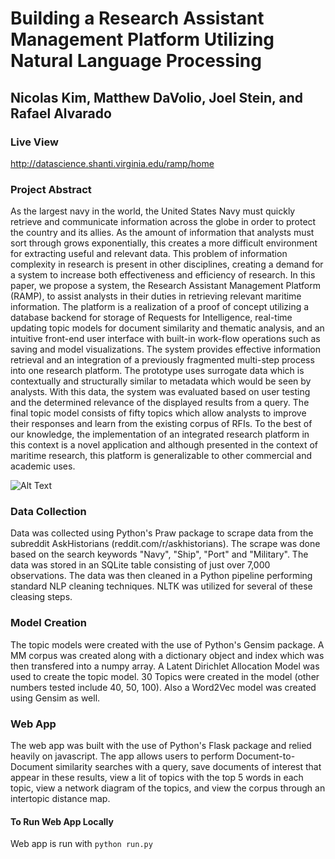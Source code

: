 # Building a Research Assistant Management Platform Utilizing Natural Language Processing
## Nicolas Kim, Matthew DaVolio, Joel Stein, and Rafael Alvarado

### Live View
http://datascience.shanti.virginia.edu/ramp/home

### Project Abstract
As the largest navy in the world, the United States Navy must quickly retrieve and communicate information across the globe in order to protect the country and its allies. As the amount of information that analysts must sort through grows exponentially, this creates a more difficult environment for extracting useful and relevant data. This problem of information complexity in research is present in other disciplines, creating a demand for a system to increase both effectiveness and efficiency of research. In this paper, we propose a system, the Research Assistant Management Platform (RAMP), to assist analysts in their duties in retrieving relevant maritime information. The platform is a realization of a proof of concept utilizing a database backend for storage of Requests for Intelligence, real-time updating topic models for document similarity and thematic analysis, and an intuitive front-end user interface with built-in work-flow operations such as saving and model visualizations. The system provides effective information retrieval and an integration of a previously fragmented multi-step process into one research platform. The prototype uses surrogate data which is contextually and structurally similar to metadata which would be seen by analysts. With this data, the system was evaluated based on user testing and the determined relevance of the displayed results from a query. The final topic model consists of fifty topics which allow analysts to improve their responses and learn from the existing corpus of RFIs. To the best of our knowledge, the implementation of an integrated research platform in this context is a novel application and although presented in the context of maritime research, this platform is generalizable to other commercial and academic uses.

![Alt Text](https://rawgithub.com/nickkimer/capstoneflaskapp/gh-pages/gifs/ramp1.gif)

### Data Collection
Data was collected using Python's Praw package to scrape data from the subreddit AskHistorians (reddit.com/r/askhistorians). The scrape was done based on the search keywords "Navy", "Ship", "Port" and "Military". The data was stored in an SQLite table consisting of just over 7,000 observations. The data was then cleaned in a Python pipeline performing standard NLP cleaning techniques. NLTK was utilized for several of these cleasing steps.

### Model Creation
The topic models were created with the use of Python's Gensim package. A MM corpus was created along with a dictionary object and index which was then transfered into a numpy array. A Latent Dirichlet Allocation Model was used to create the topic model. 30 Topics were created in the model (other numbers tested include 40, 50, 100). Also a Word2Vec model was created using Gensim as well.

### Web App
The web app was built with the use of Python's Flask package and relied heavily on javascript. The app allows users to perform Document-to-Document similarity searches with a query, save documents of interest that appear in these results, view a lit of topics with the top 5 words in each topic, view a network diagram of the topics, and view the corpus through an intertopic distance map.
#### To Run Web App Locally
Web app is run with `python run.py`

